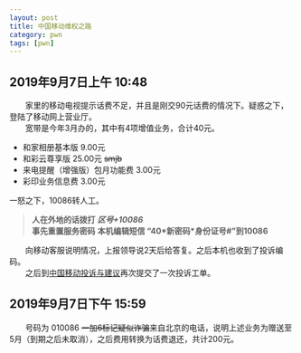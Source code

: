 ```yaml
---
layout: post
title: 中国移动维权之路
category: pwn
tags: [pwn]
---
```



## 2019年9月7日上午 10:48

&emsp;&emsp;家里的移动电视提示话费不足，并且是刚交90元话费的情况下。疑惑之下，登陆了移动网上营业厅。  
&emsp;&emsp;宽带是今年3月办的，其中有4项增值业务，合计40元。  

* 和家相册基本版 9.00元
* 和彩云尊享版 25.00元 ~~smjb~~
* 来电提醒（增强版）包月功能费 3.00元
* 彩印业务信息费 3.00元  

一怒之下，10086转人工。  
> **人在外地的话拨打** ***区号+10086***  
> **事先重置服务密码** **本机编辑短信 “40\*新密码\*身份证号#”到10086**

&emsp;&emsp;向移动客服说明情况，上报领导说2天后给答复。之后本机也收到了投诉编码。  
&emsp;&emsp;之后到[中国移动投诉与建议](http://www.10086.cn/support/selfservice/suggest/)再次提交了一次投诉工单。

## 2019年9月7日下午 15:59
&emsp;&emsp;号码为 010086 ~~一加6标记疑似诈骗~~来自北京的电话，说明上述业务为赠送至5月（到期之后未取消），之后费用转换为话费退还，共计200元。
